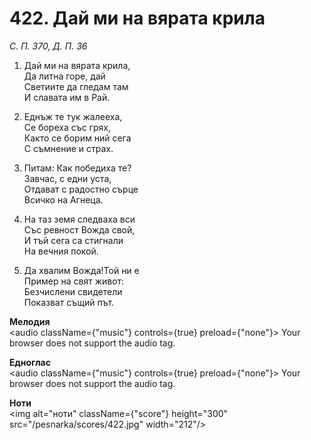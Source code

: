 # 422. Дай ми на вярата крила

_С. П. 370, Д. П. 36_

1. Дай ми на вярата крила,  
Да литна горе, дай  
Светиите да гледам там  
И славата им в Рай.  

2. Еднъж те тук жалееха,  
Се бореха със грях,  
Както се борим ний сега  
С съмнение и страх.  

3. Питам: Как победиха те?  
Завчас, с едни уста,  
Отдават с радостно сърце  
Всичко на Агнеца.  

4. На таз земя следваха вси  
Със ревност Вожда свой,  
И тъй сега са стигнали  
На вечния покой.  

5. Да хвалим Вожда!Той ни е  
Пример на свят живот:  
Безчислени свидетели  
Показват същий път.

**Мелодия**  
<audio className={"music"} controls={true} preload={"none"}>
    <source src="/pesnarka/mp3/422.mp3" type="audio/mpeg"/>
    Your browser does not support the audio tag.
</audio>

**Едноглас**  
<audio className={"music"} controls={true} preload={"none"}>
    <source src="/pesnarka/transp/422.mp3" type="audio/mpeg"/>
    Your browser does not support the audio tag.
</audio>

**Ноти**  
<img alt="ноти" className={"score"} height="300" src="/pesnarka/scores/422.jpg" width="212"/>

